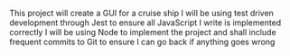 This project will create a GUI for a cruise ship
I will be using test driven development through Jest to ensure all JavaScript I write is implemented correctly
I will be using Node to implement the project and shall include frequent commits to Git to ensure I can go back if anything goes wrong
